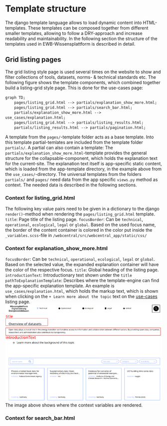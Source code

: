 # Template structure
The django template language allows to load dynamic content into HTML-templates. These templates can be composed together from different smaller templates, allowing to follow a DRY-approach and increase readability and maintainability. In the following section the structure of the templates used in EWB-Wissensplattform is described in detail.

## Grid listing pages
The grid listing style page is used several times on the website to show and filter collections of tools, datasets, norms- & technical standards etc. The following figure shows the template components, which combined together build a listing-grid style page. This is done for the use-cases page: 
```{mermaid}
graph TD;
    pages/listing_grid.html --> partials/explanation_show_more.html;
    pages/listing_grid.html --> partials/search_bar.html;
    partials/explanation_show_more.html --> use_cases/explanation.html;
    pages/listing_grid.html --> partials/listing_results.html;
    partials/listing_results.html --> partials/pagination.html;
```
A template from the `pages/`-template folder acts as a base template. Into this template partial-temlates are included from the template folder `partials/`. 
A partial can also contain a template: The `partials/explanation_show_more.html`-template provides the general structure for the collapsable-component, which holds the explanation text for the current-site. The explanation text itself is app-specific static content, which is loaded from the app-template directory, in the example above from the `use_cases/`-directory.
The universal templates from the folders `partials/` and `pages/` need data from the app specific `views.py` method as context. The needed data is described in the following sections.

### Context for listing_grid.html
The following key value pairs need to be given in a dictionary to the django `render()`-method when rendering the `pages/listing_grid.html` template. 
`title`: Page title of the listing page.
`focusBorder`: Can be `technical`, `operational`, `ecological`, `legal` or `global`. Based on the used focus name, the border of the content container is colored in the color put inside the `_variables.scss`-file in `/webcentral/src/webcentral_app/static/css/`

### Context for explanation_show_more.html
`focusBorder`: Can be `technical`, `operational`, `ecological`, `legal` or `global`. Based on the selected value, the expanded explanation container will have the color of the respective focus.
`title`: Global heading of the listing page.
`introductionText`: Introductionary text shown under the `title`
`pathToExplanationTemplate`: Describes where the template-engine can find the app-specific explanation template. An example is `use_cases/explanation.html`, which holds the markup text, which is shown when clicking on the `+ Learn more about the topic` text on the [use-cases](https://wissen-digital-ewb.de/en/useCases_list/) listing page.
![Pages associated with app](../img/context_for_explanation_template.png)
The image above shows where the context variables are rendered.


### Context for search_bar.html


